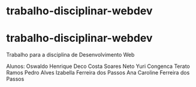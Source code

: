 # trabalho-disciplinar-webdev
# trabalho-disciplinar-webdev

Trabalho para a disciplina de Desenvolvimento Web

Alunos:
Oswaldo Henrique Deco Costa Soares Neto
Yuri Congenca Terato Ramos
Pedro Alves
Izabella Ferreira dos Passos
Ana Caroline Ferreira dos Passos
